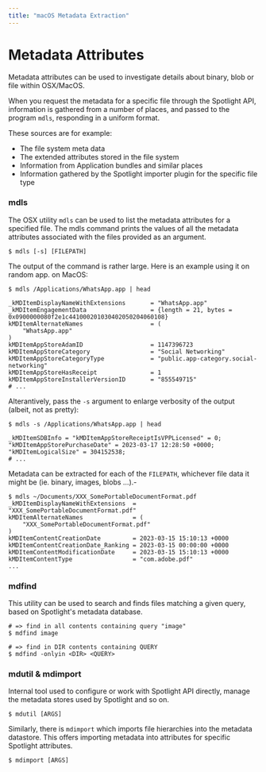 ```yaml
---
title: "macOS Metadata Extraction"
---
```


# Metadata Attributes

Metadata attributes can be used to investigate details about binary, blob or file within OSX/MacOS.

When you request the metadata for a specific file through the Spotlight API, information is gathered from a number of places, and passed to the program `mdls`, responding in a uniform format.

These sources are for example:

* The file system meta data
* The extended attributes stored in the file system
* Information from Application bundles and similar places
* Information gathered by the Spotlight importer plugin for the specific file type

### mdls

The OSX utility `mdls` can be used to list the metadata attributes for a specified file. The mdls command prints the values of all the metadata attributes associated with the files provided as an argument.

```
$ mdls [-s] [FILEPATH]
```

The output of the command is rather large. Here is an example using it on random app. on MacOS:

```
$ mdls /Applications/WhatsApp.app | head

_kMDItemDisplayNameWithExtensions       = "WhatsApp.app"
_kMDItemEngagementData                  = {length = 21, bytes = 0x0900000080f2e1c441000201030402050204060108}
kMDItemAlternateNames                   = (
    "WhatsApp.app"
)
kMDItemAppStoreAdamID                   = 1147396723
kMDItemAppStoreCategory                 = "Social Networking"
kMDItemAppStoreCategoryType             = "public.app-category.social-networking"
kMDItemAppStoreHasReceipt               = 1
kMDItemAppStoreInstallerVersionID       = "855549715"
# ...
```

Alterantively, pass the `-s` argument to enlarge verbosity of the output (albeit, not as pretty):

```
$ mdls -s /Applications/WhatsApp.app | head

_kMDItemSDBInfo = "kMDItemAppStoreReceiptIsVPPLicensed" = 0;
"kMDItemAppStorePurchaseDate" = 2023-03-17 12:28:50 +0000;
"kMDItemLogicalSize" = 304152538;
# ...
```

Metadata can be extracted for each of the `FILEPATH`, whichever file data it might be (ie. binary, images, blobs ...).-

```
$ mdls ~/Documents/XXX_SomePortableDocumentFormat.pdf
_kMDItemDisplayNameWithExtensions  = "XXX_SomePortableDocumentFormat.pdf"
kMDItemAlternateNames              = (
    "XXX_SomePortableDocumentFormat.pdf"
)
kMDItemContentCreationDate         = 2023-03-15 15:10:13 +0000
kMDItemContentCreationDate_Ranking = 2023-03-15 00:00:00 +0000
kMDItemContentModificationDate     = 2023-03-15 15:10:13 +0000
kMDItemContentType                 = "com.adobe.pdf"
...
```

### mdfind

This utility can be used to search and finds files matching a given query, based on Spotlight's metadata database.

```
# => find in all contents containing query "image"
$ mdfind image

# => find in DIR contents containing QUERY
$ mdfind -onlyin <DIR> <QUERY>
```

### mdutil & mdimport

Internal tool used to configure or work with Spotlight API directly, manage the metadata stores used by Spotlight and so on.

```
$ mdutil [ARGS]
```

Similarly, there is `mdimport` which imports file hierarchies into the metadata datastore. This offers importing metadata into attributes for specific Spotlight attributes.

```
$ mdimport [ARGS]
```
